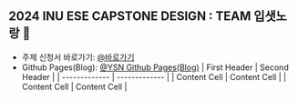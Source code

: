 ## 2024 INU ESE CAPSTONE DESIGN : TEAM 입샛노랑 👋
- 주제 신청서 바로가기: [@바로가기](https://github.com/inu-ese-capstone-design-team-YSN/inu-ese-capstone-design-team-YSN.github.io/blob/master/_posts/%EB%8B%A4%EC%83%89%EC%83%81%20%EC%9B%90%EB%8B%A8%EC%9D%98%20%EC%83%89%EC%83%81%20%EC%9C%A0%EC%82%AC%EB%8F%84%20%EA%B2%80%EC%B6%9C%20%EC%8B%9C%EC%8A%A4%ED%85%9C.pdf)
- Github Pages(Blog): [@YSN Github Pages(Blog)](https://inu-ese-capstone-design-team-ysn.github.io/)
| First Header  | Second Header |
| ------------- | ------------- |
| Content Cell  | Content Cell  |
| Content Cell  | Content Cell  |

